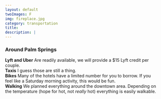 ```yaml
---
layout: default
twoImages: F
img: fireplace.jpg
category: transportation
title: 
description: |
---
```


### Around Palm Springs
**Lyft and Uber** Are readily available, we will provide a $15 Lyft credit per couple.  <br/>
**Taxis** I guess those are still a thing.  <br/>
**Bikes** Many of the hotels have a limited number for you to borrow.  If you feel like a Saturday morning activity, this would be fun.  <br/>
**Walking** We planned everything around the downtown area. Depending on the temperature (hope for hot, not *really* hot) everything is easily walkable.
